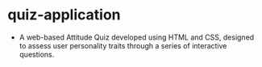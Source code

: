 # quiz-application
 - A web-based Attitude Quiz developed using HTML and CSS, designed to assess user personality traits through a series of interactive questions.
